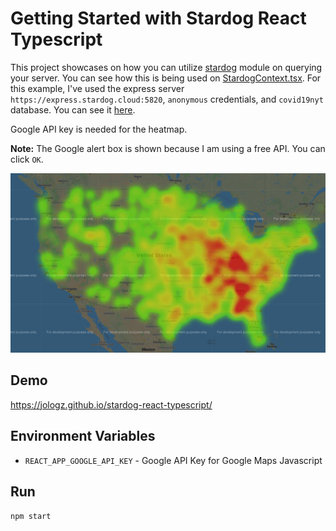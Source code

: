 # Getting Started with Stardog React Typescript

This project showcases on how you can utilize [stardog](https://github.com/stardog-union/stardog.js#readme) module on querying your server. You can see how this is being used on [StardogContext.tsx](./src/stardog/StardogContext.tsx). For this example, I've used the express server `https://express.stardog.cloud:5820`, `anonymous` credentials, and `covid19nyt` database. You can see it [here](./src/configuration/AppConfig.tsx).

Google API key is needed for the heatmap.

**Note:** The Google alert box is shown because I am using a free API. You can click `OK`.

![Google HeatMap](./public/covidHeatmapNYT.png)

## Demo

https://jologz.github.io/stardog-react-typescript/

## Environment Variables

-   `REACT_APP_GOOGLE_API_KEY` - Google API Key for Google Maps Javascript

## Run

`npm start`
